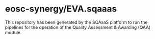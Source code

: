 # eosc-synergy/EVA.sqaaas
This repository has been generated by the SQAaaS platform to run the pipelines
for the operation of the
Quality Assessment & Awarding (QAA)
module.
